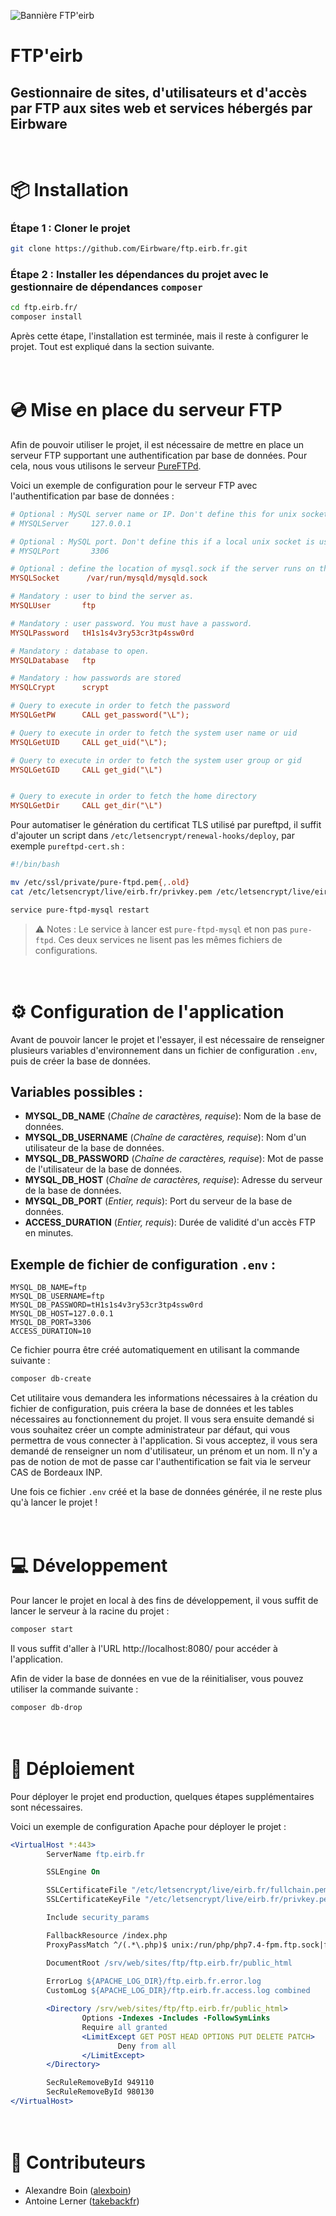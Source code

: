 ![Bannière FTP'eirb](public_html/img/banner.jpg)

# FTP'eirb

## Gestionnaire de sites, d'utilisateurs et d'accès par FTP aux sites web et services hébergés par Eirbware

\
📦 Installation
================

### Étape 1 : Cloner le projet
``` bash
git clone https://github.com/Eirbware/ftp.eirb.fr.git
```

### Étape 2 : Installer les dépendances du projet avec le gestionnaire de dépendances `composer`
``` bash
cd ftp.eirb.fr/
composer install
```

Après cette étape, l'installation est terminée, mais il reste à configurer le projet. Tout est expliqué dans la section suivante.

\
💿️ Mise en place du serveur FTP
================================

Afin de pouvoir utiliser le projet, il est nécessaire de mettre en place un serveur FTP supportant une authentification par base de données. Pour cela, nous vous utilisons le serveur [PureFTPd](https://www.pureftpd.org/project/pure-ftpd/). 

Voici un exemple de configuration pour le serveur FTP avec l'authentification par base de données :
```ini
# Optional : MySQL server name or IP. Don't define this for unix sockets.
# MYSQLServer     127.0.0.1

# Optional : MySQL port. Don't define this if a local unix socket is used.
# MYSQLPort       3306

# Optional : define the location of mysql.sock if the server runs on this host.
MYSQLSocket      /var/run/mysqld/mysqld.sock

# Mandatory : user to bind the server as.
MYSQLUser       ftp

# Mandatory : user password. You must have a password.
MYSQLPassword   tH1s1s4v3ry53cr3tp4ssw0rd

# Mandatory : database to open.
MYSQLDatabase   ftp

# Mandatory : how passwords are stored
MYSQLCrypt      scrypt

# Query to execute in order to fetch the password
MYSQLGetPW      CALL get_password("\L");

# Query to execute in order to fetch the system user name or uid
MYSQLGetUID     CALL get_uid("\L");

# Query to execute in order to fetch the system user group or gid
MYSQLGetGID     CALL get_gid("\L")


# Query to execute in order to fetch the home directory
MYSQLGetDir     CALL get_dir("\L")
```

Pour automatiser le génération du certificat TLS utilisé par pureftpd, il suffit d'ajouter un script dans `/etc/letsencrypt/renewal-hooks/deploy`, par exemple `pureftpd-cert.sh` :
```sh
#!/bin/bash

mv /etc/ssl/private/pure-ftpd.pem{,.old}
cat /etc/letsencrypt/live/eirb.fr/privkey.pem /etc/letsencrypt/live/eirb.fr/cert.pem > /etc/ssl/private/pure-ftpd.pem

service pure-ftpd-mysql restart
```

> ⚠️ Notes : Le service à lancer est `pure-ftpd-mysql` et non pas `pure-ftpd`. Ces deux services ne lisent pas les mêmes fichiers de configurations.

\
⚙️ Configuration de l'application
=================================

Avant de pouvoir lancer le projet et l'essayer, il est nécessaire de renseigner plusieurs variables d'environnement dans un fichier de configuration `.env`, puis de créer la base de données.

## Variables possibles :
* **MYSQL_DB_NAME** (*Chaîne de caractères, requise*): Nom de la base de données.
* **MYSQL_DB_USERNAME** (*Chaîne de caractères, requise*): Nom d'un utilisateur de la base de données.
* **MYSQL_DB_PASSWORD** (*Chaîne de caractères, requise*): Mot de passe de l'utilisateur de la base de données.
* **MYSQL_DB_HOST** (*Chaîne de caractères, requise*): Adresse du serveur de la base de données.
* **MYSQL_DB_PORT** (*Entier, requis*): Port du serveur de la base de données.
* **ACCESS_DURATION** (*Entier, requis*): Durée de validité d'un accès FTP en minutes.

## Exemple de fichier de configuration `.env` :
```env
MYSQL_DB_NAME=ftp
MYSQL_DB_USERNAME=ftp
MYSQL_DB_PASSWORD=tH1s1s4v3ry53cr3tp4ssw0rd
MYSQL_DB_HOST=127.0.0.1
MYSQL_DB_PORT=3306
ACCESS_DURATION=10
```

Ce fichier pourra être créé automatiquement en utilisant la commande suivante :
```bash
composer db-create
```

Cet utilitaire vous demandera les informations nécessaires à la création du fichier de configuration, puis créera la base de données et les tables nécessaires au fonctionnement du projet. Il vous sera ensuite demandé si vous souhaitez créer un compte administrateur par défaut, qui vous permettra de vous connecter à l'application. Si vous acceptez, il vous sera demandé de renseigner un nom d'utilisateur, un prénom et un nom. Il n'y a pas de notion de mot de passe car l'authentification se fait via le serveur CAS de Bordeaux INP.

Une fois ce fichier `.env` créé et la base de données générée, il ne reste plus qu'à lancer le projet !

\
💻️ Développement
================

Pour lancer le projet en local à des fins de développement, il vous suffit de lancer le serveur à la racine du projet :
```bash
composer start
```
Il vous suffit d'aller à l'URL http://localhost:8080/ pour accéder à l'application.

Afin de vider la base de données en vue de la réinitialiser, vous pouvez utiliser la commande suivante :
```bash
composer db-drop
```

\
🚀️ Déploiement
===============

Pour déployer le projet end production, quelques étapes supplémentaires sont nécessaires.

Voici un exemple de configuration Apache pour déployer le projet :
```apache
<VirtualHost *:443>
        ServerName ftp.eirb.fr

        SSLEngine On

        SSLCertificateFile "/etc/letsencrypt/live/eirb.fr/fullchain.pem"
        SSLCertificateKeyFile "/etc/letsencrypt/live/eirb.fr/privkey.pem"

        Include security_params

        FallbackResource /index.php
        ProxyPassMatch ^/(.*\.php)$ unix:/run/php/php7.4-fpm.ftp.sock|fcgi://localhost/srv/web/sites/ftp/ftp.eirb.fr/public_html

        DocumentRoot /srv/web/sites/ftp/ftp.eirb.fr/public_html
        
        ErrorLog ${APACHE_LOG_DIR}/ftp.eirb.fr.error.log
        CustomLog ${APACHE_LOG_DIR}/ftp.eirb.fr.access.log combined

        <Directory /srv/web/sites/ftp/ftp.eirb.fr/public_html>
                Options -Indexes -Includes -FollowSymLinks
                Require all granted
                <LimitExcept GET POST HEAD OPTIONS PUT DELETE PATCH>
                        Deny from all
                </LimitExcept>
        </Directory>

        SecRuleRemoveById 949110
        SecRuleRemoveById 980130
</VirtualHost>
```

\
👥 Contributeurs
================
- Alexandre Boin ([alexboin](https://github.com/alexboin))
- Antoine Lerner ([takebackfr](https://github.com/takebackfr))
